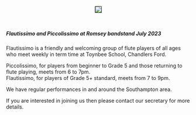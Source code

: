 <div align="center">
    <img src="https://lynneflute.github.io/Flautissimo/romsey2022.jpg" style = "margin: 2em; border: 1px solid black; padding: 0" >
</div> 

   <figcaption>
    
 ##### _Flautissimo and Piccolissimo at Romsey bandstand July 2023_
    
   </figcaption>
 
Flautissimo is a friendly and welcoming group of flute players of all ages who meet weekly in term time at Toynbee School, Chandlers Ford.  

Piccolissimo, for players from beginner to Grade 5 and those returning to flute playing, meets from 6 to 7pm.  
Flautissimo, for players of Grade 5+ standard, meets from 7 to 9pm.

We have regular performances in and around the Southampton area.

If you are interested in joining us then please contact our secretary for more details.

